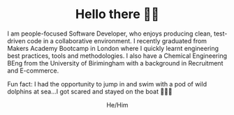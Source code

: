 <h1 align="center">Hello there 👋🏿</h1>

<p>I am people-focused Software Developer, who enjoys producing clean, test-driven code in a collaborative environment. I recently graduated from Makers Academy Bootcamp in London where I quickly learnt engineering best practices, tools and methodologies. I also have a Chemical Engineering BEng from the University of Birimingham with a background in Recruitment and E-commerce.</p>

<p>Fun fact: I had the opportunity to jump in and swim with a pod of wild dolphins at sea...I got scared and stayed on the boat  🚣🏿‍♀️</p>

<p align="center">He/Him</p>


